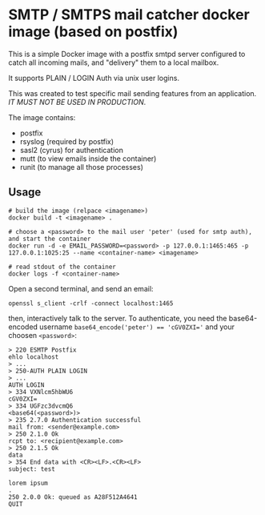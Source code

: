 SMTP / SMTPS mail catcher docker image (based on postfix)
====

This is a simple Docker image with a postfix smtpd server configured to
catch all incoming mails, and "delivery" them to a local mailbox.

It supports PLAIN / LOGIN Auth via unix user logins.

This was created to test specific mail sending features from an application.
*IT MUST NOT BE USED IN PRODUCTION*.

The image contains:

* postfix
* rsyslog (required by postfix)
* sasl2 (cyrus) for authentication
* mutt (to view emails inside the container)
* runit (to manage all those processes)


Usage
---

```
# build the image (relpace <imagename>)
docker build -t <imagename> .

# choose a <password> to the mail user 'peter' (used for smtp auth), and start the container
docker run -d -e EMAIL_PASSWORD=<password> -p 127.0.0.1:1465:465 -p 127.0.0.1:1025:25 --name <container-name> <imagename>

# read stdout of the container
docker logs -f <container-name>
```

Open a second terminal, and send an email:

```
openssl s_client -crlf -connect localhost:1465
```

then, interactively talk to the server. To authenticate, you need the base64-encoded
username `base64_encode('peter') == 'cGV0ZXI='` and your choosen `<password>`:

```
> 220 ESMTP Postfix
ehlo localhost
> ...
> 250-AUTH PLAIN LOGIN
> ...
AUTH LOGIN
> 334 VXNlcm5hbWU6
cGV0ZXI=
> 334 UGFzc3dvcmQ6
<base64(<password>)>
> 235 2.7.0 Authentication successful
mail from: <sender@example.com>
> 250 2.1.0 Ok
rcpt to: <recipient@example.com>
> 250 2.1.5 Ok
data
> 354 End data with <CR><LF>.<CR><LF>
subject: test

lorem ipsum
.
250 2.0.0 Ok: queued as A28F512A4641
QUIT
```
